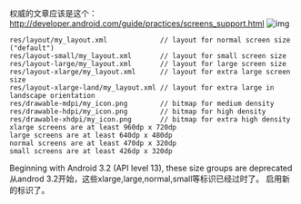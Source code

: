 权威的文章应该是这个：
http://developer.android.com/guide/practices/screens_support.html
![img](P)  
```  
res/layout/my_layout.xml             // layout for normal screen size ("default")
res/layout-small/my_layout.xml       // layout for small screen size
res/layout-large/my_layout.xml       // layout for large screen size
res/layout-xlarge/my_layout.xml      // layout for extra large screen size
res/layout-xlarge-land/my_layout.xml // layout for extra large in landscape orientation
res/drawable-mdpi/my_icon.png        // bitmap for medium density
res/drawable-hdpi/my_icon.png        // bitmap for high density
res/drawable-xhdpi/my_icon.png       // bitmap for extra high density
xlarge screens are at least 960dp x 720dp
large screens are at least 640dp x 480dp
normal screens are at least 470dp x 320dp
small screens are at least 426dp x 320dp
```
Beginning with Android 3.2 (API level 13), these size groups are deprecated
从androd 3.2开始，这些xlarge,large,normal,small等标识已经过时了。
启用新的标识了。